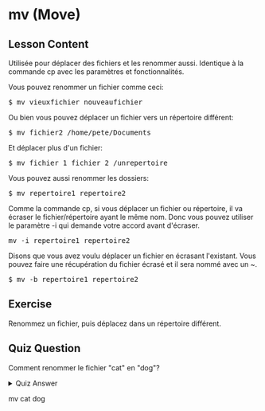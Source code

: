 # mv (Move)

## Lesson Content

Utilisée pour déplacer des fichiers et les renommer aussi. Identique à la commande cp avec les paramètres et fonctionnalités. 

Vous pouvez renommer un fichier comme ceci:

<pre>$ mv vieuxfichier nouveaufichier</pre>

Ou bien vous pouvez déplacer un fichier vers un répertoire différent: 

<pre>$ mv fichier2 /home/pete/Documents</pre>

Et déplacer plus d'un fichier:

<pre>$ mv fichier_1 fichier_2 /unrepertoire</pre>

Vous pouvez aussi renommer les dossiers:

<pre>$ mv repertoire1 repertoire2</pre>

Comme la commande cp, si vous déplacer un fichier ou répertoire, il va écraser le fichier/répertoire ayant le même nom. Donc vous pouvez utiliser le paramètre -i qui demande votre accord avant d'écraser.

<pre>mv -i repertoire1 repertoire2</pre>

Disons que vous avez voulu déplacer un fichier en écrasant l'existant. Vous pouvez faire une récupération du fichier écrasé et il sera nommé avec un ~. 

<pre>$ mv -b repertoire1 repertoire2</pre>

## Exercise

Renommez un fichier, puis déplacez dans un répertoire différent.

## Quiz Question

Comment renommer le fichier "cat" en "dog"?

<details>
    <summary>Quiz Answer</summary>
</details>

mv cat dog